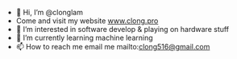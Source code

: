- 👋 Hi, I’m @clonglam
- Come and visit my website www.clong.pro
- 👀 I’m interested in software develop & playing on hardware stuff
- 🌱 I’m currently learning machine learning
- 📫 How to reach me email me mailto:clong516@gmail.com
<!---
clonglam/clonglam is a ✨ special ✨ repository because its `README.md` (this file) appears on your GitHub profile.
You can click the Preview link to take a look at your changes.
--->
